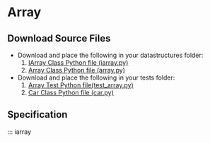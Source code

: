 # Array

## Download Source Files

- Download and place the following in your datastructures folder:
    1. [IArray Class Python file (iarray.py)](../iarray.py)
    2. [Array Class Python file (array.py)](../array.py)
- Download and place the following in your tests folder:
    1. [Array Test Python file(test_array.py)](../test_array.py)
    2. [Car Class Python file (car.py)](../car.py)

## Specification

::: iarray
